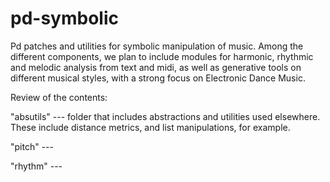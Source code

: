 # pd-symbolic

Pd patches and utilities for symbolic manipulation of music.
Among the different components, we plan to include modules for harmonic, rhythmic and melodic analysis from text and midi, as well as generative tools on different musical styles, with a strong focus on Electronic Dance Music.

Review of the contents:

"absutils" --- folder that includes abstractions and utilities used elsewhere. These include distance metrics, and list manipulations, for example.

"pitch" ---

"rhythm" ---

